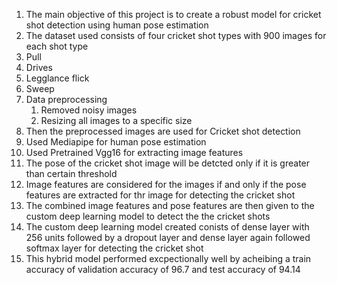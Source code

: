 1. The main objective of this project is to  create a robust model for cricket shot detection using human pose estimation 
2. The dataset used consists of four cricket shot types with 900 images for each shot type
  1. Pull 
  2. Drives
  3. Legglance flick
  4. Sweep
3. Data preprocessing
   1. Removed noisy images
   2. Resizing all images to a specific size
4. Then the preprocessed images are used for Cricket shot detection
5. Used Mediapipe for human pose estimation
6. Used Pretrained Vgg16 for extracting image features
7. The pose of the cricket shot image will be detcted only if it is greater than certain threshold
8. Image features are considered for the images if and only if the pose features are extracted for thr image for detecting the cricket shot
9. The combined image features and pose features are then given to the custom deep learning model to detect the the cricket shots
10. The custom deep learning model created conists of dense layer with 256 units followed by a dropout  layer and dense layer again followed softmax layer for detecting the cricket shot
11. This hybrid model performed excpectionally well by acheibing a train accuracy of validation accuracy of 96.7 and test accuracy of 94.14

   
